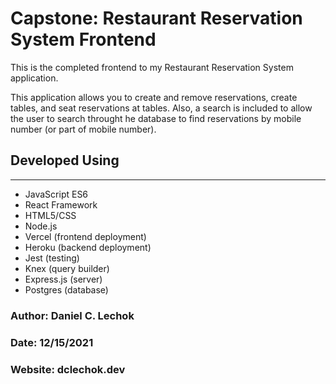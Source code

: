 # Capstone: Restaurant Reservation System Frontend

This is the completed frontend to my Restaurant Reservation System application.

This application allows you to create and remove reservations, create tables, and seat reservations at tables. Also, a search is included to allow the user to search throught he database to find reservations by mobile number (or part of mobile number).

## Developed Using
--------------
* JavaScript ES6
* React Framework
* HTML5/CSS
* Node.js
* Vercel (frontend deployment)
* Heroku (backend deployment)
* Jest (testing)
* Knex (query builder)
* Express.js (server)
* Postgres (database)

### Author: Daniel C. Lechok
### Date: 12/15/2021
### Website: dclechok.dev

